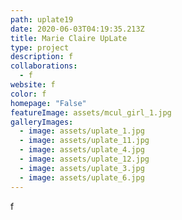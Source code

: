 ```yaml
---
path: uplate19
date: 2020-06-03T04:19:35.213Z
title: Marie Claire UpLate
type: project
description: f
collaborations:
  - f
website: f
color: f
homepage: "False"
featureImage: assets/mcul_girl_1.jpg
galleryImages:
  - image: assets/uplate_1.jpg
  - image: assets/uplate_11.jpg
  - image: assets/uplate_4.jpg
  - image: assets/uplate_12.jpg
  - image: assets/uplate_3.jpg
  - image: assets/uplate_6.jpg
---
```

f